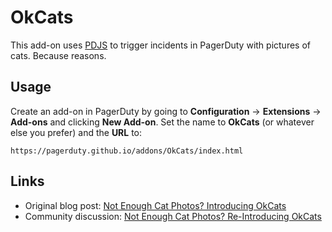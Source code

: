 # OkCats

This add-on uses [PDJS](https://github.com/PagerDuty/pdjs) to trigger incidents in PagerDuty with pictures of cats. Because reasons.

## Usage

Create an add-on in PagerDuty by going to **Configuration** → **Extensions** → **Add-ons** and clicking **New Add-on**. Set the name to **OkCats** (or whatever else you prefer) and the **URL** to:

```
https://pagerduty.github.io/addons/OkCats/index.html
```

## Links

* Original blog post: [Not Enough Cat Photos? Introducing OkCats](https://www.pagerduty.com/blog/okcats-cat-photos-extravaganza)
* Community discussion: [Not Enough Cat Photos? Re-Introducing OkCats](https://community.pagerduty.com/t/not-enough-cat-photos-re-introducing-okcats/610)